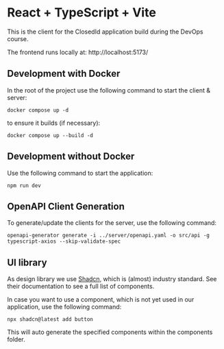 # React + TypeScript + Vite

This is the client for the ClosedId application build during the DevOps course.

The frontend runs locally at: http://localhost:5173/

## Development with Docker

In the root of the project use the following command to start the client & server:

```
docker compose up -d
```

to ensure it builds (if necessary):

```
docker compose up --build -d
```

## Development without Docker

Use the following command to start the application:

```
npm run dev
```

## OpenAPI Client Generation

To generate/update the clients for the server, use the following command:

```
openapi-generator generate -i ../server/openapi.yaml -o src/api -g typescript-axios --skip-validate-spec
```

## UI library

As design library we use [Shadcn](https://ui.shadcn.com/), which is (almost) industry standard. See their documentation to see a full list of components.

In case you want to use a component, which is not yet used in our application, use the following command:

```
npx shadcn@latest add button
```

This will auto generate the specified components within the components folder.
